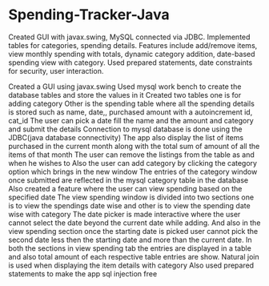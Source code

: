 # Spending-Tracker-Java
Created GUI with javax.swing, MySQL connected via JDBC. Implemented tables for categories, spending details. Features include add/remove items, view monthly spending with totals, dynamic category addition, date-based spending view with category. Used prepared statements, date constraints for security, user interaction.


Created a GUI using javax.swing
Used mysql work bench to create the database tables and store the values in it
Created two tables one is for adding category
Other is the spending table where all the spending details is stored such as name, date,, purchased amount with a autoincrement id, cat_id
The user can pick a date fill the name and the amount and category and submit the details
Connection to mysql database is done using the JDBC(java database connectivity)
The app also display the list of items purchased in the current month along with the total sum of amount of all the items of that month
The user can remove the listings from the table as and when he wishes to
Also the user can add category by clicking the category option which brings in the new window
The entries of the category window once submitted are reflected in the mysql category table in the database
Also created a feature where the user can view spending based on the specified date
The view spending window is divided into two sections one is to view the spendings date wise and other is to view the spending date wise with category
The date picker is made interactive where the user cannot select the date beyond the current date while adding. And also in the view spending section once the starting date is picked user cannot pick the second date less then the starting date and more than the current date.
In both the sections in view spending tab the entries are displayed in a table and also total amount of each respective table entries are show.
Natural join is used when displaying the item details with category
Also used prepared statements to make the app sql injection free
